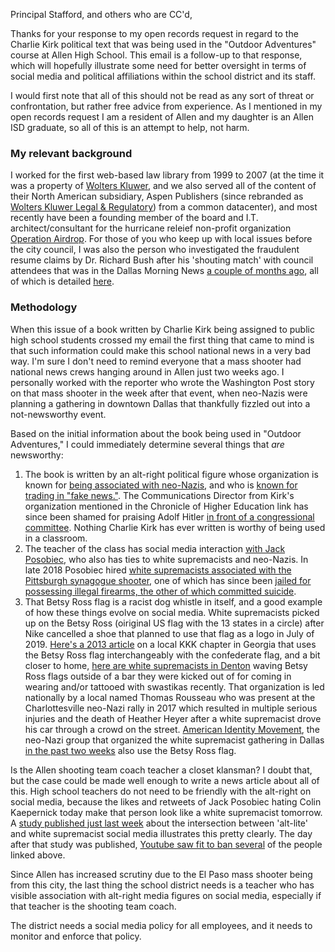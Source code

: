 Principal Stafford, and others who are CC'd,

Thanks for your response to my open records request in regard to the Charlie Kirk political text that was being used in the "Outdoor Adventures" course at Allen High School. This email is a follow-up to that response, which will hopefully illustrate some need for better oversight in terms of social media and political affiliations within the school district and its staff.

I would first note that all of this should not be read as any sort of threat or confrontation, but rather free advice from experience.  As I mentioned in my open records request I am a resident of Allen and my daughter is an Allen ISD graduate, so all of this is an attempt to help, not harm.

### My relevant background

I worked for the first web-based law library from 1999 to 2007 (at the time it was a property of [Wolters Kluwer](https://wolterskluwer.com), and we also served all of the content of their North American subsidiary, Aspen Publishers (since rebranded as [Wolters Kluwer Legal & Regulatory](https://lrus.wolterskluwer.com/)) from a common datacenter), and most recently have been a founding member of the board and I.T. architect/consultant for the hurricane releief non-profit organization [Operation Airdrop](https://www.operation-airdrop.com). For those of you who keep up with local issues before the city council, I was also the person who investigated the fraudulent resume claims by Dr. Richard Bush after his 'shouting match' with council attendees that was in the Dallas Morning News [a couple of months ago](https://www.dallasnews.com/news/2019/07/12/shut-up-i-m-talking-how-an-allen-council-meeting-became-a-shouting-match-amid-gun-range-debate/), all of which is detailed [here](https://holidayfordoc.github.io).

### Methodology

When this issue of a book written by Charlie Kirk being assigned to public high school students crossed my email the first thing that came to mind is that such information could make this school national news in a very bad way.  I'm sure I don't need to remind everyone that a mass shooter had national news crews hanging around in Allen just two weeks ago. I personally worked with the reporter who wrote the Washington Post story on that mass shooter in the week after that event, when neo-Nazis were planning a gathering in downtown Dallas that thankfully fizzled out into a not-newsworthy event.

Based on the initial information about the book being used in "Outdoor Adventures," I could immediately determine several things that *are* newsworthy:

1. The book is written by an alt-right political figure whose organization is known for [being associated with neo-Nazis](https://www.mediaite.com/online/watch-policy-advisor-for-trump-tied-america-first-group-praises-nazis/), and who is [known for trading in "fake news."](https://archive.li/8OGaV). The Communications Director from Kirk's organization mentioned in the Chronicle of Higher Education link has since been shamed for praising Adolf Hitler [in front of a congressional committee](https://www.washingtonpost.com/opinions/candace-owenss-presence-turned-a-serious-inquiry-into-a-farce/2019/04/09/8e2976be-5b09-11e9-a00e-050dc7b82693_story.html). Nothing Charlie Kirk has ever written is worthy of being used in a classroom.
2. The teacher of the class has social media interaction [with Jack Posobiec](https://i.imgur.com/RJQYpyn.jpg), who also has ties to white supremacists and neo-Nazis. In late 2018 Posobiec hired [white supremacists associated with the Pittsburgh synagogue shooter](https://www.huffpost.com/entry/jeffrey-clark-dc-neo-nazi-arrested_n_5beb99ffe4b0caeec2bf24e5?ncid=engmodushpmg00000004&guccounter=1), one of which has since been [jailed for possessing illegal firearms, the other of which committed suicide](https://www.washingtonpost.com/local/public-safety/dc-man-arrested-on-gun-charge-after-relatives-alert-police-to-his-alleged-white-nationalist-outbursts/2018/11/13/e3a6d2fa-e771-11e8-b8dc-66cca409c180_story.html).
3. That Betsy Ross flag is a racist dog whistle in itself, and a good example of how these things evolve on social media.  White supremacists picked up on the Betsy Ross (oiriginal US flag with the 13 states in a circle) after Nike cancelled a shoe that planned to use that flag as a logo in July of 2019.  [Here's a 2013 article](https://www.albanyherald.com/news/former-klansman-reveals-secret-information-on-kkk/article_17048af1-b3da-5da7-8846-96340062af38.html) on a local KKK chapter in Georgia that uses the Betsy Ross flag interchangeably with the confederate flag, and a bit closer to home, [here are white supremacists in Denton](https://dentonrc.com/news/an-assault-and-reclaim-america-chants-denton-bars-have-troublesome/article_862981eb-bd5c-5be6-809d-2fe8a1bf2123.html) waving Betsy Ross flags outside of a bar they were kicked out of for coming in wearing and/or tattooed with swastikas recently. That organization is led nationally by a local named Thomas Rousseau who was present at the Charlottesville neo-Nazi rally in 2017 which resulted in multiple serious injuries and the death of Heather Heyer after a white supremacist drove his car through a crowd on the street. [American Identity Movement](https://www.rollingstone.com/culture/culture-features/betsy-ross-flag-nike-colin-kaepernick-patriot-movement-ku-klux-klan-854612/), the neo-Nazi group that organized the white supremacist gathering in Dallas [in the past two weeks](https://www.dallasnews.com/news/2019/08/18/white-supremacist-group-says-it-protested-in-dallas-posts-videos-of-small-gatherings/) also use the Betsy Ross flag.

Is the Allen shooting team coach teacher a closet klansman?  I doubt that, but the case could be made well enough to write a news article about all of this. High school teachers do not need to be friendly with the alt-right on social media, because the likes and retweets of Jack Posobiec hating Colin Kaepernick today make that person look like a white supremacist tomorrow.  A [study published just last week](https://arxiv.org/abs/1908.08313) about the intersection between 'alt-lite' and white supremacist social media illustrates this pretty clearly. The day after that study was published, [Youtube saw fit to ban several](https://www.mediamatters.org/white-nationalism/youtube-removed-some-channels-affiliated-white-nationalism-not-all) of the people linked above.

Since Allen has increased scrutiny due to the El Paso mass shooter being from this city, the last thing the school district needs is a teacher who has visible association with alt-right media figures on social media, especially if that teacher is the shooting team coach.

The district needs a social media policy for all employees, and it needs to monitor and enforce that policy.
